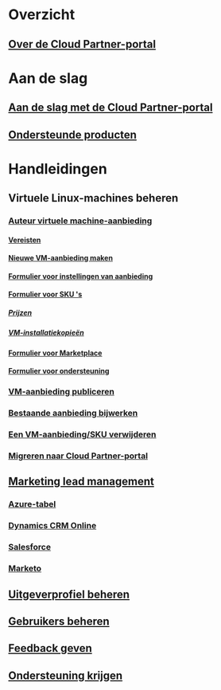 # Overzicht
## [Over de Cloud Partner-portal](./cloud-partner-portal-what-is-the-cloud-partner-portal.md)

# Aan de slag
## [Aan de slag met de Cloud Partner-portal](./cloud-partner-portal-getting-started-with-the-cloud-partner-portal.md)
## [Ondersteunde producten](./Cloud-partner-portal-products-that-can-get-published-via-portal.md)

# Handleidingen
## Virtuele Linux-machines beheren
### [Auteur virtuele machine-aanbieding](./cloud-partner-portal-publish-virtual-machine.md)
#### [Vereisten](./cloud-partner-portal-publish-virtual-machine.md#what-are-pre-requisites-for-publishing-a-vm)
#### [Nieuwe VM-aanbieding maken](./cloud-partner-portal-publish-virtual-machine.md#how-to-create-a-new-vm-offer)
#### [Formulier voor instellingen van aanbieding](./cloud-partner-portal-publish-virtual-machine.md#how-to-fill-out-the-offer-settings-form)
#### [Formulier voor SKU 's](./cloud-partner-portal-publish-virtual-machine.md#how-to-create-skus)
##### [Prijzen](./cloud-partner-portal-publish-virtual-machine.md#pricing)
##### [VM-installatiekopieën](cloud-partner-portal-publish-virtual-machine.md#vm-images)
#### [Formulier voor Marketplace](./cloud-partner-portal-publish-virtual-machine.md#marketplace-form)
#### [Formulier voor ondersteuning](cloud-partner-portal-publish-virtual-machine.md#support-form)
### [VM-aanbieding publiceren](./Cloud-partner-portal-make-offer-live-on-Azure-Marketplace.md)

### [Bestaande aanbieding bijwerken](./cloud-partner-portal-update-existing-offer.md)
### [Een VM-aanbieding/SKU verwijderen](./cloud-partner-portal-delete-an-offer.md)
### [Migreren naar Cloud Partner-portal](./cloud-partner-portal-how-to-migrate-to-the-new-cloud-partner-portal.md)

## [Marketing lead management](./cloud-partner-portal-marketing-lead-management.md)
### [Azure-tabel](./cloud-partner-portal-lead-management-instructions-azure-table.md)
### [Dynamics CRM Online](./cloud-partner-portal-lead-management-instructions-dynamics.md)
### [Salesforce](./cloud-partner-portal-lead-management-instructions-salesforce.md)
### [Marketo](./cloud-partner-portal-lead-management-instructions-marketo.md)

## [Uitgeverprofiel beheren](./cloud-partner-portal-manage-publisher-profile.md)
## [Gebruikers beheren](./cloud-partner-portal-manage-users.md)
## [Feedback geven](./cloud-partner-portal-give-feedback.md)
## [Ondersteuning krijgen](./cloud-partner-portal-support-for-cloud-partner-portal.md)